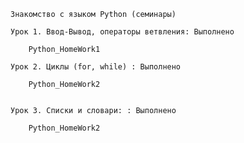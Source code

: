     Знакомство с языком Python (семинары)
  
    Урок 1. Ввод-Вывод, операторы ветвления: Выполнено 
  
        Python_HomeWork1

    Урок 2. Циклы (for, while) : Выполнено 

        Python_HomeWork2


    Урок 3. Списки и словари: : Выполнено 

        Python_HomeWork2